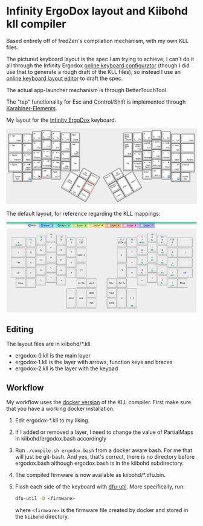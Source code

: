 # Infinity ErgoDox layout and Kiibohd kll compiler

Based entirely off of fredZen's compilation mechanism, with my own KLL files.

The pictured keyboard layout is the spec I am trying to achieve; I can't do
it all through the Infinity Ergodox
[online keyboard configurator](https://input.club/configurator-ergodox/)
(though I did use that to generate a rough draft of the KLL files), so instead
I use an
[online keyboard layout editor](http://www.keyboard-layout-editor.com/) to
draft the spec.

The actual app-launcher mechanism is through BetterTouchTool.

The "tap" functionality for Esc and Control/Shift is implemented through
[Karabiner-Elements](https://github.com/tekezo/Karabiner-Elements).

My layout for the
[Infinity ErgoDox](http://input.club/devices/infinity-ergodox) keyboard.

![Keyboard layout](layout.png)

The default layout, for reference regarding the KLL mappings:

![Default keyboard layout](ergodox-default-layout.png)
## Editing

The layout files are in kiibohd/\*.kll.

- ergodox-0.kll is the main layer
- ergodox-1.kll is the layer with arrows, function keys and braces
- ergodox-2.kll is the layer with the keypad

## Workflow

My workflow uses the
[docker version](https://hub.docker.com/r/fmerizen/ergodox-infinity-layout/)
of the KLL compiler. First make sure that you have a working docker
installation.

1. Edit ergodox-\*.kll to my liking.
2. If I added or removed a layer, I need to change the value of PartialMaps in
   kiibohd/ergodox.bash accordingly
3. Run `./compile.sh ergodox.bash` from a docker aware bash. For me that will
   just be git-bash. And yes, that's correct, there is no directory before
   ergodox.bash
   although ergodox.bash is in the kiibohd subdirectory.
4. The compiled firmware is now available as kiibohd/\*.dfu.bin.
5. Flash each side of the keyboard with
   [dfu-util](https://github.com/kiibohd/controller/wiki/Loading-DFU-Firmware).
   More specifically, run:

    ```bash
    dfu-util -D <firmware>
    ```

   where `<firmware>` is the firmware file created by docker and stored in the
   `kiibohd` directory.
